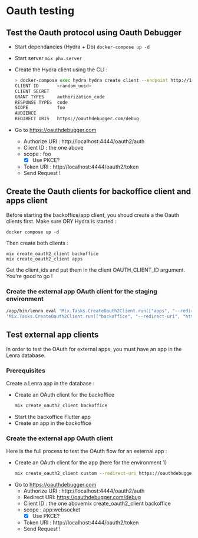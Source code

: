 # Oauth testing

## Test the Oauth protocol using Oauth Debugger
 
- Start dependancies (Hydra + Db) `docker-compose up -d`
- Start server `mix phx.server`
- Create the Hydra client using the CLI :

    ```bash
    > docker-compose exec hydra hydra create client --endpoint http://127.0.0.1:4445 --token-endpoint-auth-method none --scope foo --redirect-uri https://oauthdebugger.com/debug
    CLIENT ID       <random_uuid>
    CLIENT SECRET
    GRANT TYPES     authorization_code
    RESPONSE TYPES  code
    SCOPE           foo
    AUDIENCE
    REDIRECT URIS   https://oauthdebugger.com/debug
    ```
- Go to https://oauthdebugger.com
  - Authorize URI : http://localhost:4444/oauth2/auth
  - Client ID : the one above
  - scope : foo
    - [x] Use PKCE?
  - Token URI : http://localhost:4444/oauth2/token
  - Send Request !


## Create the Oauth clients for backoffice client and apps client


Before starting the backoffice/app client, you shoud create a the Oauth clients first.
Make sure ORY Hydra is started : 
```
docker compose up -d
```

Then create both clients : 
```
mix create_oauth2_client backoffice
mix create_oauth2_client apps
```

Get the client_ids and put them in the client OAUTH_CLIENT_ID argument.
You're good to go !

### Create the external app OAuth client for the staging environment



```bash
/app/bin/lenra eval 'Mix.Tasks.CreateOauth2Client.run(["apps", "--redirect-uri", "https://app.staging.lenra.io/redirect.html", "--allowed-origin", "https://app.staging.lenra.io"])'
'Mix.Tasks.CreateOauth2Client.run(["backoffice", "--redirect-uri", "https://dev.staging.lenra.io/redirect.html", "--allowed-origin", "https://dev.staging.lenra.io"])'
```

## Test external app clients

In order to test the OAuth for external apps, you must have an app in the Lenra database.

### Prerequisites

Create a Lenra app in the database :

- Create an OAuth client for the backoffice
    ```bash
    mix create_oauth2_client backoffice
    ```
- Start the backoffice Flutter app
- Create an app in the backoffice

### Create the external app OAuth client

Here is the full process to test the OAuth flow for an external app :
- Create an OAuth client for the app (here for the environment 1)
    ```bash
    mix create_oauth2_client custom --redirect-uri https://oauthdebugger.com/debug --scope app:websocket --environment-id 1
    ```
- Go to https://oauthdebugger.com
  - Authorize URI : http://localhost:4444/oauth2/auth
  - Redirect URI: https://oauthdebugger.com/debug
  - Client ID : the one abovemix create_oauth2_client backoffice
  - scope : app:websocket
    - [x] Use PKCE?
  - Token URI : http://localhost:4444/oauth2/token
  - Send Request !